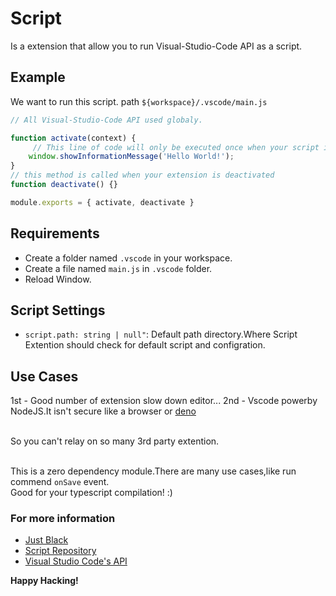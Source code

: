 # Script

Is a extension that allow you to run Visual-Studio-Code API as a script.

## Example

We want to run this script. path `${workspace}/.vscode/main.js`

```js 
// All Visual-Studio-Code API used globaly.

function activate(context) {
     // This line of code will only be executed once when your script is activated
	window.showInformationMessage('Hello World!');
}
// this method is called when your extension is deactivated
function deactivate() {}

module.exports = { activate, deactivate }
```

## Requirements

 - Create a folder named `.vscode` in your workspace.
 - Create a file named `main.js` in `.vscode` folder. 
 - Reload Window. 

## Script Settings
 - `script.path: string | null"`: Default path directory.Where Script Extention should check for default script and configration.

## Use Cases

1st - Good number of extension slow down  editor...
2nd - Vscode powerby NodeJS.It isn't secure like a browser or [deno](https://github.com/denoland/deno)</br></br>

So you can't relay on so many 3rd party extention.</br></br>

This is a zero dependency module.There are many use cases,like run commend `onSave` event.</br>
Good for your typescript compilation! :)

<!-- This is zero a dependency module. -->

### For more information

* [Just Black](https://marketplace.visualstudio.com/items?itemName=nur.just-black)
* [Script Repository](https://github.com/nurmohammed840/VSC.ext)
* [Visual Studio Code's API](https://code.visualstudio.com/api/references/vscode-api)

**Happy Hacking!**
